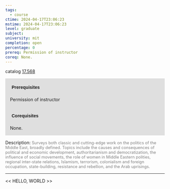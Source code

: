 ```yaml
---
tags:
  - course
ctime: 2024-04-17T23:06:23
mstime: 2024-04-17T23:06:23
level: graduate
subject: 
university: mit
completion: open
percentage: 0
prereq: Permission of instructor
coreq: None.
---
```


catalog [17.568](http://student.mit.edu/catalog/m17b.html#17.568)

<span style="display: block; padding: 15px; background-color: rgb(100, 100, 100, 0.2);"><font id="m_prereq1624_0" style="display: block; font-family: Arial, sans-serif; font-weight: bold; padding: 5px">Prerequisites</font><br><span id="prereq1624_0">Permission of instructor</span></span>
<span style="display: block; padding: 15px; background-color: rgb(100, 100, 100, 0.2);"><font id="m_coreq1624_0" style="display: block; font-family: Arial, sans-serif; font-weight: bold; padding: 5px">Corequisites</font><br><span id="coreq1624_0">None.</span></span>

<font style="">Description:</font>
<font style="color: grey; font-size: 0.8rem;">Surveys both classic and cutting-edge work on the politics of the Middle East, broadly defined. Topics include the causes and consequences of political and economic development, authoritarianism and democratization, the influence of social movements, the role of women in Middle Eastern polities, regional inter-state relations, Islamism, terrorism, colonialism and foreign occupation, state-building, resistance and rebellion, and the Arab uprisings.</font>



---

<< HELLO, WORLD >>
